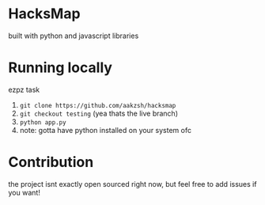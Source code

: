 # HacksMap

built with python and javascript libraries

# Running locally
ezpz task
1. ```git clone https://github.com/aakzsh/hacksmap```
2. ```git checkout testing``` (yea thats the live branch)
3. ```python app.py```
4. note: gotta have python installed on your system ofc

# Contribution
the project isnt exactly open sourced right now, but feel free to add issues if you want!
